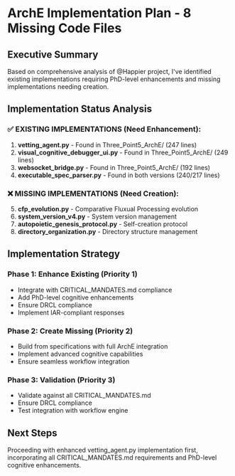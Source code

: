 # ArchE Implementation Plan - 8 Missing Code Files

## Executive Summary
Based on comprehensive analysis of @Happier project, I've identified existing implementations requiring PhD-level enhancements and missing implementations needing creation.

## Implementation Status Analysis

### ✅ EXISTING IMPLEMENTATIONS (Need Enhancement):
1. **vetting_agent.py** - Found in Three_Point5_ArchE/ (247 lines)
2. **visual_cognitive_debugger_ui.py** - Found in Three_Point5_ArchE/ (249 lines)  
3. **websocket_bridge.py** - Found in Three_Point5_ArchE/ (192 lines)
4. **executable_spec_parser.py** - Found in both versions (240/217 lines)

### ❌ MISSING IMPLEMENTATIONS (Need Creation):
5. **cfp_evolution.py** - Comparative Fluxual Processing evolution
6. **system_version_v4.py** - System version management
7. **autopoietic_genesis_protocol.py** - Self-creation protocol
8. **directory_organization.py** - Directory structure management

## Implementation Strategy

### Phase 1: Enhance Existing (Priority 1)
- Integrate with CRITICAL_MANDATES.md compliance
- Add PhD-level cognitive enhancements
- Ensure DRCL compliance
- Implement IAR-compliant responses

### Phase 2: Create Missing (Priority 2)  
- Build from specifications with full ArchE integration
- Implement advanced cognitive capabilities
- Ensure seamless workflow integration

### Phase 3: Validation (Priority 3)
- Validate against all CRITICAL_MANDATES.md
- Ensure DRCL compliance
- Test integration with workflow engine

## Next Steps
Proceeding with enhanced vetting_agent.py implementation first, incorporating all CRITICAL_MANDATES.md requirements and PhD-level cognitive enhancements.
